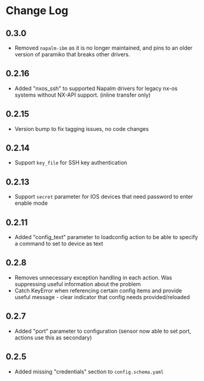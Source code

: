 # Change Log

## 0.3.0

- Removed `napalm-ibm` as it is no longer maintained, and pins to an older version of paramiko that breaks other drivers.

## 0.2.16

- Added "nxos_ssh" to supported Napalm drivers for legacy nx-os systems without NX-API support. (inline transfer only)

## 0.2.15

- Version bump to fix tagging issues, no code changes

## 0.2.14

- Support `key_file` for SSH key authentication

## 0.2.13

- Support `secret` parameter for IOS devices that need password to enter enable mode

## 0.2.11

- Added "config_text" parameter to loadconfig action to be able to specify a command to set to device as text

## 0.2.8

- Removes unnecessary exception handling in each action. Was suppressing useful information about the problem
- Catch KeyError when referencing certain config items and provide useful message - clear indicator that config needs provided/reloaded

## 0.2.7

- Added "port" parameter to configuration (sensor now able to set port, actions use this as secondary)

## 0.2.5

- Added missing "credentials" section to `config.schema.yaml`
